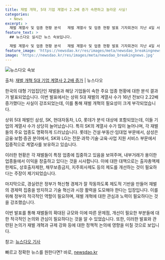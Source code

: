 ```yaml
---
title: 재벌 개혁, 5대 기업 계열사 2.2배 증가 속편하고 놀라운 사실!
categories:
  - News
excerpt: >
  재벌 계열사 및 업종 현황 분석   재벌 계열사 및 업종 현황 발표 기자회견이 지난 4일 서울 종로구 경제정…
feature_text: >
  ## 뉴스다오 실시간 뉴스 속보입니다.

  재벌 계열사 및 업종 현황 분석   재벌 계열사 및 업종 현황 발표 기자회견이 지난 4일 서울 종로구 경제정…
feature_image: 'https://newsdao.kr/res/images/meta/newsdao_breakingnews.jpg'
image: 'https://newsdao.kr/res/images/meta/newsdao_breakingnews.jpg'
---
```


![뉴스다오 속보](https://newsdao.kr/res/images/meta/newsdao_breakingnews.jpg)

<p>출처: <a href="https://newsdao.kr/4053" rel="dofollow">재벌 개혁 5대 기업 계열사 2.2배 증가</a> | 뉴스다오</p>

한국의 대형 기업집단인 재벌들과 해당 기업들이 속한 주요 업종 현황에 대한 분석 결과가 발표되었습니다. 이번 발표에서는 상위 5대 재벌의 계열사 수가 16년 전보다 2.22배 증가했다는 사실이 강조되었는데, 이를 통해 재벌 개혁의 필요성이 크게 부각되었습니다.

상위 5대 재벌인 삼성, SK, 현대자동차, LG, 롯데가 분석 대상에 포함되었는데, 이들 기업의 계열사 수가 상당히 늘어났습니다. 특히 SK의 계열사 수가 많이 늘어나며, 각 재벌들의 주요 업종도 명확하게 드러났습니다. 롯데는 건설·부동산·임대업 부문에서, 삼성은 금융·보험·증권 분야에서, SK와 LG는 전문·과학·기술·교육·사업 지원 서비스 부문에서 집중적으로 계열사를 보유하고 있습니다.

이러한 현황은 각 재벌들이 특정 업종에 집중하고 있음을 보여주며, 내부거래가 용이한 업종들에서 이익을 창출하고 있다는 것을 시사합니다. 이에 대한 대책으로는 출자총액제한제도, 상호출자제한, 채무보증금지, 지주회사제도 등의 제도를 개선하는 것이 필요하다는 주장이 제기되었습니다.

마지막으로, 경실련은 정부가 혁신형 경제가 잘 작동하도록 제도적 기반을 만들어 재벌의 경제력 집중을 방지하고 기술 혁신과 시장 활력을 도모해야 한다는 입장입니다. 이를 위해 정부의 적극적인 역할이 필요하며, 재벌 개혁에 대한 관심과 노력이 필요하다는 것을 강조했습니다.

이번 발표를 통해 재벌들의 확대된 규모와 이에 따른 문제점, 개선이 필요한 부분들에 대한 적극적인 논의와 관심이 필요하다는 것을 알 수 있었습니다. 또한, 이러한 발표와 관련된 논의가 재벌 개혁과 규제 강화 등에 대한 정책적 논의에 영향을 미칠 것으로 보입니다.

참고: [뉴스다오 기사](https://newsdao.kr/4053) 

빠르고 정확한 뉴스를 원한다면? 바로, <a href="https://newsdao.kr" rel="dofollow">newsdao.kr</a>


